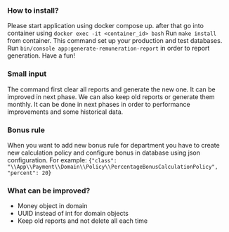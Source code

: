 ### How to install?
Please start application using docker compose up. after that go into container using `docker exec -it <container_id> bash`
Run `make install` from container. This command set up your production and test databases. Run `bin/console app:generate-remuneration-report` in order to report generation. Have a fun!

### Small input
The command first clear all reports and generate the new one. It can be improved in next phase. We can also keep old reports or generate them monthly. 
It can be done in next phases in order to performance improvements and some historical data.

### Bonus rule
When you want to add new bonus rule for department you have to create new calculation policy and configure bonus in database using json configuration. 
For example: `{"class": "\\App\\Payment\\Domain\\Policy\\PercentageBonusCalculationPolicy", "percent": 20}`

### What can be improved?
- Money object in domain
- UUID instead of int for domain objects
- Keep old reports and not delete all each time 

